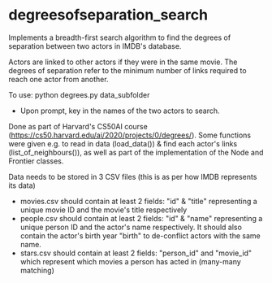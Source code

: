 # degreesofseparation_search
Implements a breadth-first search algorithm to find the degrees of separation between two actors in IMDB's database. 

Actors are linked to other actors if they were in the same movie. The degrees of separation refer to the minimum number of links required to reach one actor from another. 

To use: python degrees.py data_subfolder
- Upon prompt, key in the names of the two actors to search. 

Done as part of Harvard's CS50AI course (https://cs50.harvard.edu/ai/2020/projects/0/degrees/). Some functions were given e.g. to read in data (load_data()) & find each actor's links (list_of_neighbours()), as well as part of the implementation of the Node and Frontier classes. 

Data needs to be stored in 3 CSV files (this is as per how IMDB represents its data)
- movies.csv should contain at least 2 fields: "id" & "title" representing a unique movie ID and the movie's title respectively
- people.csv should contain at least 2 fields: "id" & "name" representing a unique person ID and the actor's name respectively. It should also contain the actor's birth year "birth" to de-conflict actors with the same name. 
- stars.csv should contain at least 2 fields: "person_id" and "movie_id" which represent which movies a person has acted in (many-many matching)

